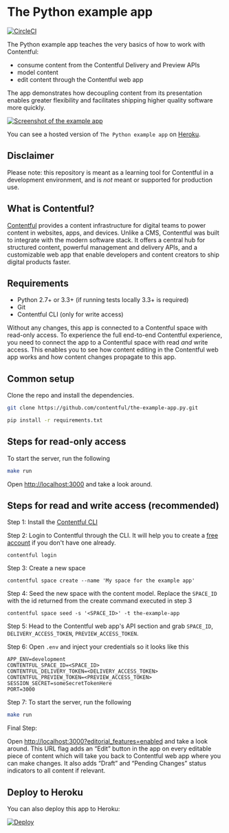 # The Python example app

[![CircleCI](https://img.shields.io/circleci/project/github/contentful/the-example-app.py.svg)](https://circleci.com/gh/contentful/the-example-app.py)

The Python example app teaches the very basics of how to work with Contentful:

- consume content from the Contentful Delivery and Preview APIs
- model content
- edit content through the Contentful web app

The app demonstrates how decoupling content from its presentation enables greater flexibility and facilitates shipping higher quality software more quickly.

<a href="https://the-example-app-py.herokuapp.com/" target="_blank"><img src="https://images.contentful.com/88dyiqcr7go8/4H3umATfSwOAW6eqOYaW0Q/9aa6880593a47a0c598ca447759b4c43/the-example-app-py.herokuapp.com.png" alt="Screenshot of the example app"/></a>

You can see a hosted version of `The Python example app` on <a href="https://the-example-app-py.herokuapp.com/" target="_blank">Heroku</a>.

## Disclaimer

Please note: this repository is meant as a learning tool for Contentful in a development environment, and is *not* meant or supported for production use.

## What is Contentful?
[Contentful](https://www.contentful.com) provides a content infrastructure for digital teams to power content in websites, apps, and devices. Unlike a CMS, Contentful was built to integrate with the modern software stack. It offers a central hub for structured content, powerful management and delivery APIs, and a customizable web app that enable developers and content creators to ship digital products faster.

## Requirements

* Python 2.7+ or 3.3+ (if running tests locally 3.3+ is required)
* Git
* Contentful CLI (only for write access)

Without any changes, this app is connected to a Contentful space with read-only access. To experience the full end-to-end Contentful experience, you need to connect the app to a Contentful space with read _and_ write access. This enables you to see how content editing in the Contentful web app works and how content changes propagate to this app.

## Common setup

Clone the repo and install the dependencies.

```bash
git clone https://github.com/contentful/the-example-app.py.git
```

```bash
pip install -r requirements.txt
```

## Steps for read-only access

To start the server, run the following

```bash
make run
```

Open [http://localhost:3000](http://localhost:3000) and take a look around.


## Steps for read and write access (recommended)

Step 1: Install the [Contentful CLI](https://www.npmjs.com/package/contentful-cli)

Step 2: Login to Contentful through the CLI. It will help you to create a [free account](https://www.contentful.com/sign-up/) if you don't have one already.
```
contentful login
```
Step 3: Create a new space
```
contentful space create --name 'My space for the example app'
```
Step 4: Seed the new space with the content model. Replace the `SPACE_ID` with the id returned from the create command executed in step 3
```
contentful space seed -s '<SPACE_ID>' -t the-example-app
```
Step 5: Head to the Contentful web app's API section and grab `SPACE_ID`, `DELIVERY_ACCESS_TOKEN`, `PREVIEW_ACCESS_TOKEN`.

Step 6: Open `.env` and inject your credentials so it looks like this

```
APP_ENV=development
CONTENTFUL_SPACE_ID=<SPACE_ID>
CONTENTFUL_DELIVERY_TOKEN=<DELIVERY_ACCESS_TOKEN>
CONTENTFUL_PREVIEW_TOKEN=<PREVIEW_ACCESS_TOKEN>
SESSION_SECRET=someSecretTokenHere
PORT=3000
```

Step 7: To start the server, run the following
```bash
make run
```
Final Step:

Open [http://localhost:3000?editorial_features=enabled](http://localhost:3000?editorial_features=enabled) and take a look around. This URL flag adds an “Edit” button in the app on every editable piece of content which will take you back to Contentful web app where you can make changes. It also adds “Draft” and “Pending Changes” status indicators to all content if relevant.

## Deploy to Heroku
You can also deploy this app to Heroku:

[![Deploy](https://www.herokucdn.com/deploy/button.svg)](https://heroku.com/deploy)
